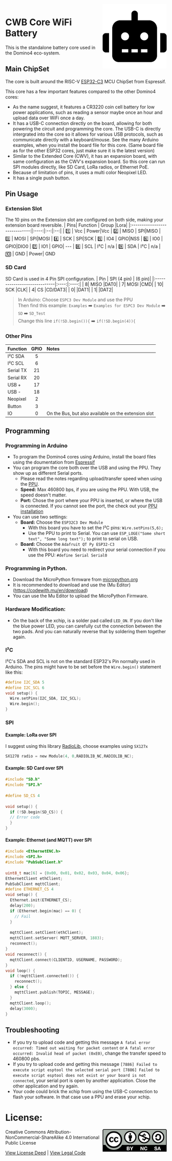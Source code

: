 <img src="assets/CWB.svg" width=200 align="right">

# CWB Core WiFi Battery
This is the standalone battery core used in the Domino4 eco-system.

## Main ChipSet
The core is built around the RISC-V [ESP32-C3](https://www.espressif.com/sites/default/files/documentation/esp32-wroom-32_datasheet_en.pdf) MCU ChipSet from Espressif. 

This core has a few important features compared to the other Domino4 cores:
- As the name suggest, it features a CR3220 coin cell battery for low power applications, such as reading a sensor maybe once an hour and upload data over WiFi once a day.
- It has a USB-C connection directly on the board, allowing for both powering the circuit and programming the core. The USB-C is directly intergrated into the core so it allows for various USB protocols, such as communicate directly with a keyboard/mouse. See the many Arduino examples, when you install the board file for this core. (Same board file as for the other ESP32 cores, just make sure it is the latest version)
- Similar to the Extended Core (CWV), it has an expansion board, with same configuration as the CWV's expansion board. So this core can run SPI modules directly, like SD Card, LoRa radios, or Ethernet PoE.
- Because of limitation of pins, it uses a multi color Neopixel LED.
- It has a single push button.


## Pin Usage
### Extension Slot
The 10 pins on the Extension slot are configured on both side, making your extension board reversible.
| Pins| Function | Group |Lora|
|:-----------------------------:|:----:|:--:|:--:|
| :one:                 | Vcc | Power|Vcc
| :two:                 | MISO | SPI|MISO
| :three:                    | MOSI | SPI|MOSI
| :four:                  | SCK | SPI|SCK
| :five:            | IO4  | GPIO|NSS
| :six: | IO0 | GPIO|DIO0
| :seven:                       | IO1 | GPIO| ---
| :eight:                       | SCL | I²C | n/a
| :nine:                       | SDA | I²C | n/a
| :keycap_ten:                       | GND | Power| GND

### SD Card
SD Card is used in 4 Pin SPI configuration.
| Pin | SPI (4 pin) | (6 pin)|
|:-----------------------------|:----:|:----:|
|  8| MISO |DAT0| 
|  7| MOSI |CMD| 
|  10| SCK |CLK| 
|  4| CS |CD/DAT3| 
|  0|  |DAT1|
|  1|  |DAT2|

> In Arduino: Choose ```ESPC3 Dev Module``` and use the PPU</br>
> Then find this example: ```Examples``` :arrow_right: ```Examples for ESPC3 Dev Module```  :arrow_right: ```SD``` :arrow_right: ```SD_Test```</br>
> Change this line ```if(!SD.begin()){``` :arrow_right: ```if(!SD.begin(4)){```

### Other Pins
| Function |  GPIO | Notes|
|:-----------------------------|:----:|:--|
|  I²C SDA |5| |
|  I²C SCL |6| |
|  Serial TX |21| |
|  Serial RX |20| |
|  USB + |17| |
|  USB - |18| |
|  Neopixel |2 |  |
|  Button |3 |  |
|  IO |0| On the Bus, but also available on the extension slot |

## Programming

### Programming in Arduino
- To program the Domino4 cores using Arduino, install the board files using the doumentation from [Espressif](https://github.com/espressif/arduino-esp32)
- You can program the core both over the USB and using the PPU. They show up as different Serial ports.
  - Please read the notes regarding upload/transfer speed when using the [PPU](https://github.com/domino4com/PPU).
  - **Speed:** Max 460800 bps, if you are using the PPU. With USB, the speed doesn't matter.
  - **Port:** Chose the port where your PPU is inserted, or where the USB is connected. If you cannot see the port, the check out your [PPU installation](https://github.com/domino4com/PPU)
- You can use two settings:
  - **Board:** Choose the ```ESP32C3 Dev Module```
    - With this board you have to set the I²C pins: ```Wire.setPins(5,6);```
    - Use the PPU to print to Serial. You can use ```ESP_LOGE("Some short text", "Some long text");``` to print to serial on USB.
  - **Board:** Choose the ```Adafruit QT Py ESP32-C3```
    - With this board you need to redirect your serial connection if you use the PPU: ```#define Serial Serial0```
 

### Programming in Python.
- Download the MicroPython firmware from [micropython.org](https://micropython.org/download/esp32c3/)
- It is recommended to download and use the (Mu Editor)(https://codewith.mu/en/download)
- You can use the Mu Editor to upload the MicroPython Firmware.

### Hardware Modification:
- On the back of the xchip, is a solder pad called ```LED_ON```. If you don't like the blue power LED, you can carefully cut the connection between the two pads. And you can naturally reverse that by soldering them together again.

### I²C
I²C's SDA and SCL is not on the standard ESP32's Pin normally used in Arduino. The pins might have to be set before the `Wire.begin()` statement like this:
```C
#define I2C_SDA 5
#define I2C_SCL 6
void setup() {
  Wire.setPins(I2C_SDA, I2C_SCL);
  Wire.begin();
}
```
### SPI

#### Example: LoRa over SPI
I suggest using this library [RadioLib](https://github.com/jgromes/RadioLib), choose examples using ```SX127x```
```C
SX1278 radio = new Module(4, 0,RADIOLIB_NC,RADIOLIB_NC);
```

#### Example: SD Card over SPI
```C
#include "SD.h"
#include "SPI.h"

#define SD_CS 4

void setup() {
  if (!SD.begin(SD_CS)) {
  // Error code
  }
}
```

#### Example: Ethernet (and MQTT) over SPI
```C
#include <EthernetENC.h>
#include <SPI.h>
#include "PubSubClient.h"

uint8_t mac[6] = {0x00, 0x01, 0x02, 0x03, 0x04, 0x06};
EthernetClient ethClient;
PubSubClient mqttClient;
#define ETHERNET_CS 4
void setup() {
  Ethernet.init(ETHERNET_CS);
  delay(200);
  if (Ethernet.begin(mac) == 0) {
    // Fail
  }

  mqttClient.setClient(ethClient);
  mqttClient.setServer( MQTT_SERVER, 1883); 
  reconnect();
}
void reconnect() {
  mqttClient.connect(CLIENTID, USERNAME, PASSWORD);
}
void loop() {
  if (!mqttClient.connected()) {
    reconnect();
  } else {
    mqttClient.publish(TOPIC, MESSAGE);
  }
  mqttClient.loop();
  delay(3000);
}
```

## Troubleshooting
- If you try to upload code and getting this message ```A fatal error occurred: Timed out waiting for packet content``` or ```A fatal error occurred: Invalid head of packet (0xE0)```, change the transfer speed to 460800 pbs.
- If you try to upload code and getting this message ```[7886] Failed to execute script esptool the selected serial port [7886] Failed to execute script esptool does not exist or your board is not connected```, your serial port is open by another application. Close the other application and try again.
- Your code could brick the xchip from using the USB-C connection to flash your software. In that case use a PPU and erase your xchip.

# License: 
<img src="assets/CC-BY-NC-SA.svg" width=200 align="right">
Creative Commons Attribution-NonCommercial-ShareAlike 4.0 International Public License

[View License Deed](https://creativecommons.org/licenses/by-nc-sa/4.0/) | [View Legal Code](https://creativecommons.org/licenses/by-nc-sa/4.0/legalcode)

